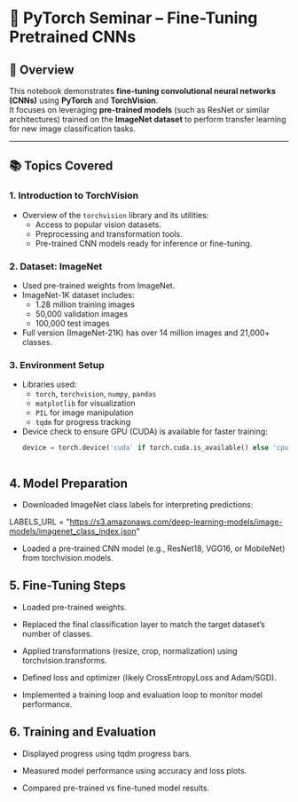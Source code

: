 # 🧠 PyTorch Seminar – Fine-Tuning Pretrained CNNs

## 📘 Overview

This notebook demonstrates **fine-tuning convolutional neural networks (CNNs)** using **PyTorch** and **TorchVision**.  
It focuses on leveraging **pre-trained models** (such as ResNet or similar architectures) trained on the **ImageNet dataset** to perform transfer learning for new image classification tasks.

---

## 📚 Topics Covered

### 1. **Introduction to TorchVision**
- Overview of the `torchvision` library and its utilities:
  - Access to popular vision datasets.
  - Preprocessing and transformation tools.
  - Pre-trained CNN models ready for inference or fine-tuning.

### 2. **Dataset: ImageNet**
- Used pre-trained weights from ImageNet.
- ImageNet-1K dataset includes:
  - 1.28 million training images
  - 50,000 validation images
  - 100,000 test images
- Full version (ImageNet-21K) has over 14 million images and 21,000+ classes.

### 3. **Environment Setup**
- Libraries used:
  - `torch`, `torchvision`, `numpy`, `pandas`
  - `matplotlib` for visualization
  - `PIL` for image manipulation
  - `tqdm` for progress tracking
- Device check to ensure GPU (CUDA) is available for faster training:
  ```python
  device = torch.device('cuda' if torch.cuda.is_available() else 'cpu')



## 4. Model Preparation

- Downloaded ImageNet class labels for interpreting predictions:

LABELS_URL = "https://s3.amazonaws.com/deep-learning-models/image-models/imagenet_class_index.json"


- Loaded a pre-trained CNN model (e.g., ResNet18, VGG16, or MobileNet) from torchvision.models.

## 5. Fine-Tuning Steps

- Loaded pre-trained weights.

- Replaced the final classification layer to match the target dataset’s number of classes.

- Applied transformations (resize, crop, normalization) using torchvision.transforms.

- Defined loss and optimizer (likely CrossEntropyLoss and Adam/SGD).

- Implemented a training loop and evaluation loop to monitor model performance.

## 6. Training and Evaluation

- Displayed progress using tqdm progress bars.

- Measured model performance using accuracy and loss plots.

- Compared pre-trained vs fine-tuned model results.
